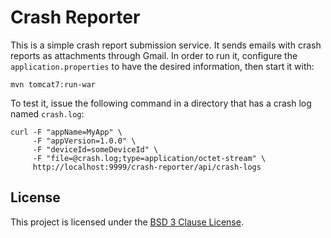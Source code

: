 # Crash Reporter

This is a simple crash report submission service. It sends emails with crash
reports as attachments through Gmail. In order to run it, configure the
`application.properties` to have the desired information, then start it with:

    mvn tomcat7:run-war

To test it, issue the following command in a directory that has a crash log
named `crash.log`:

    curl -F "appName=MyApp" \
         -F "appVersion=1.0.0" \
         -F "deviceId=someDeviceId" \
         -F "file=@crash.log;type=application/octet-stream" \
         http://localhost:9999/crash-reporter/api/crash-logs

## License

This project is licensed under the [BSD 3 Clause License](http://www.tldrlegal.com/license/bsd-3-clause-license).